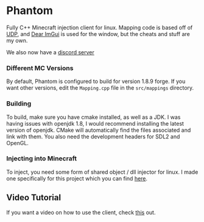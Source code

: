 # Phantom

Fully C++ Minecraft injection client for linux. Mapping code is based off of
[UDP](https://github.com/UnknownDetectionParty/UDP-CPP), and [Dear ImGui](https://github.com/ocornut/imgui) is used
for the window, but the cheats and stuff are my own.

We also now have a [discord server](https://discord.gg/pepkj3Ye)

### Different MC Versions

By default, Phantom is configured to build for version 1.8.9 forge. If you want other versions, edit the `Mapping.cpp` 
file in the `src/mappings` directory.

### Building

To build, make sure you have cmake installed, as well as a JDK. I was having issues with openjdk 1.8, I would recommend 
installing the latest version of openjdk. CMake will automatically find the files associated and link with them. You 
also need the development headers for SDL2 and OpenGL.

### Injecting into Minecraft

To inject, you need some form of shared object / dll injector for linux. I made one specifically for this project which
you can find [here](https://github.com/SomePineaple/Phantom-Injector).

## Video Tutorial
If you want a video on how to use the client, check [this](https://youtu.be/NoA4psrEZsQ) out.
